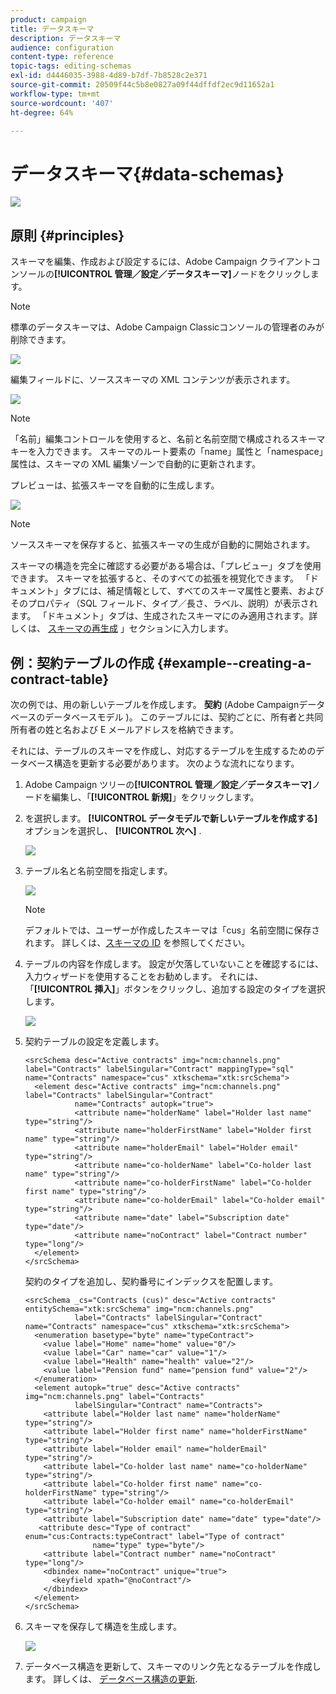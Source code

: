 ```yaml
---
product: campaign
title: データスキーマ
description: データスキーマ
audience: configuration
content-type: reference
topic-tags: editing-schemas
exl-id: d4446035-3988-4d89-b7df-7b8528c2e371
source-git-commit: 20509f44c5b8e0827a09f44dffdf2ec9d11652a1
workflow-type: tm+mt
source-wordcount: '407'
ht-degree: 64%

---
```


# データスキーマ{#data-schemas}

![](../../assets/v7-only.svg)

## 原則 {#principles}

スキーマを編集、作成および設定するには、Adobe Campaign クライアントコンソールの&#x200B;**[!UICONTROL 管理／設定／データスキーマ]**&#x200B;ノードをクリックします。

>[!NOTE]
>
>標準のデータスキーマは、Adobe Campaign Classicコンソールの管理者のみが削除できます。

![](assets/d_ncs_integration_schema_navtree.png)

編集フィールドに、ソーススキーマの XML コンテンツが表示されます。

![](assets/d_ncs_integration_schema_edition.png)

>[!NOTE]
>
>「名前」編集コントロールを使用すると、名前と名前空間で構成されるスキーマキーを入力できます。 スキーマのルート要素の「name」属性と「namespace」属性は、スキーマの XML 編集ゾーンで自動的に更新されます。

プレビューは、拡張スキーマを自動的に生成します。

![](assets/d_ncs_integration_schema_edition2.png)

>[!NOTE]
>
>ソーススキーマを保存すると、拡張スキーマの生成が自動的に開始されます。

スキーマの構造を完全に確認する必要がある場合は、「プレビュー」タブを使用できます。 スキーマを拡張すると、そのすべての拡張を視覚化できます。 「ドキュメント」タブには、補足情報として、すべてのスキーマ属性と要素、およびそのプロパティ（SQL フィールド、タイプ／長さ、ラベル、説明）が表示されます。 「ドキュメント」タブは、生成されたスキーマにのみ適用されます。詳しくは、 [スキーマの再生成](../../configuration/using/regenerating-schemas.md) 」セクションに入力します。

## 例：契約テーブルの作成 {#example--creating-a-contract-table}

次の例では、用の新しいテーブルを作成します。 **契約** (Adobe Campaignデータベースのデータベースモデル )。 このテーブルには、契約ごとに、所有者と共同所有者の姓と名および E メールアドレスを格納できます。

それには、テーブルのスキーマを作成し、対応するテーブルを生成するためのデータベース構造を更新する必要があります。 次のような流れになります。

1. Adobe Campaign ツリーの&#x200B;**[!UICONTROL 管理／設定／データスキーマ]**&#x200B;ノードを編集し、「**[!UICONTROL 新規]**」をクリックします。
1. を選択します。 **[!UICONTROL データモデルで新しいテーブルを作成する]** オプションを選択し、 **[!UICONTROL 次へ]** .

   ![](assets/s_ncs_configuration_create_new_schema.png)

1. テーブル名と名前空間を指定します。

   ![](assets/s_ncs_configuration_create_new_param.png)

   >[!NOTE]
   >
   >デフォルトでは、ユーザーが作成したスキーマは「cus」名前空間に保存されます。 詳しくは、[スキーマの ID](../../configuration/using/about-schema-reference.md#identification-of-a-schema) を参照してください。

1. テーブルの内容を作成します。 設定が欠落していないことを確認するには、入力ウィザードを使用することをお勧めします。 それには、「**[!UICONTROL 挿入]**」ボタンをクリックし、追加する設定のタイプを選択します。

   ![](assets/s_ncs_configuration_create_new_content.png)

1. 契約テーブルの設定を定義します。

   ```
   <srcSchema desc="Active contracts" img="ncm:channels.png" label="Contracts" labelSingular="Contract" mappingType="sql" name="Contracts" namespace="cus" xtkschema="xtk:srcSchema">
     <element desc="Active contracts" img="ncm:channels.png" label="Contracts" labelSingular="Contract"
              name="Contracts" autopk="true">
              <attribute name="holderName" label="Holder last name" type="string"/>
              <attribute name="holderFirstName" label="Holder first name" type="string"/>
              <attribute name="holderEmail" label="Holder email" type="string"/>
              <attribute name="co-holderName" label="Co-holder last name" type="string"/>           
              <attribute name="co-holderFirstName" label="Co-holder first name" type="string"/>           
              <attribute name="co-holderEmail" label="Co-holder email" type="string"/>    
              <attribute name="date" label="Subscription date" type="date"/>     
              <attribute name="noContract" label="Contract number" type="long"/>  
     </element>
   </srcSchema>
   ```

   契約のタイプを追加し、契約番号にインデックスを配置します。

   ```
   <srcSchema _cs="Contracts (cus)" desc="Active contracts" entitySchema="xtk:srcSchema" img="ncm:channels.png"
              label="Contracts" labelSingular="Contract" name="Contracts" namespace="cus" xtkschema="xtk:srcSchema">
     <enumeration basetype="byte" name="typeContract">
       <value label="Home" name="home" value="0"/>
       <value label="Car" name="car" value="1"/>
       <value label="Health" name="health" value="2"/>
       <value label="Pension fund" name="pension fund" value="2"/>
     </enumeration>
     <element autopk="true" desc="Active contracts" img="ncm:channels.png" label="Contracts"
              labelSingular="Contract" name="Contracts">
       <attribute label="Holder last name" name="holderName" type="string"/>
       <attribute label="Holder first name" name="holderFirstName" type="string"/>
       <attribute label="Holder email" name="holderEmail" type="string"/>
       <attribute label="Co-holder last name" name="co-holderName" type="string"/>
       <attribute label="Co-holder first name" name="co-holderFirstName" type="string"/>
       <attribute label="Co-holder email" name="co-holderEmail" type="string"/>
       <attribute label="Subscription date" name="date" type="date"/>
      <attribute desc="Type of contract" enum="cus:Contracts:typeContract" label="Type of contract"
                  name="type" type="byte"/>
       <attribute label="Contract number" name="noContract" type="long"/>
       <dbindex name="noContract" unique="true">
         <keyfield xpath="@noContract"/>
       </dbindex>
     </element>
   </srcSchema>
   ```

1. スキーマを保存して構造を生成します。

   ![](assets/s_ncs_configuration_structure.png)

1. データベース構造を更新して、スキーマのリンク先となるテーブルを作成します。 詳しくは、 [データベース構造の更新](../../configuration/using/updating-the-database-structure.md).
